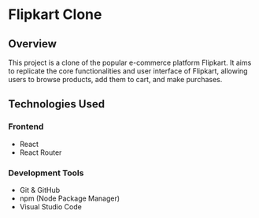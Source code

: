 # Flipkart Clone

## Overview
This project is a clone of the popular e-commerce platform Flipkart. It aims to replicate the core functionalities and user interface of Flipkart, allowing users to browse products, add them to cart, and make purchases.
## Technologies Used
### Frontend
- React
- React Router
### Development Tools
- Git & GitHub
- npm (Node Package Manager)
- Visual Studio Code


